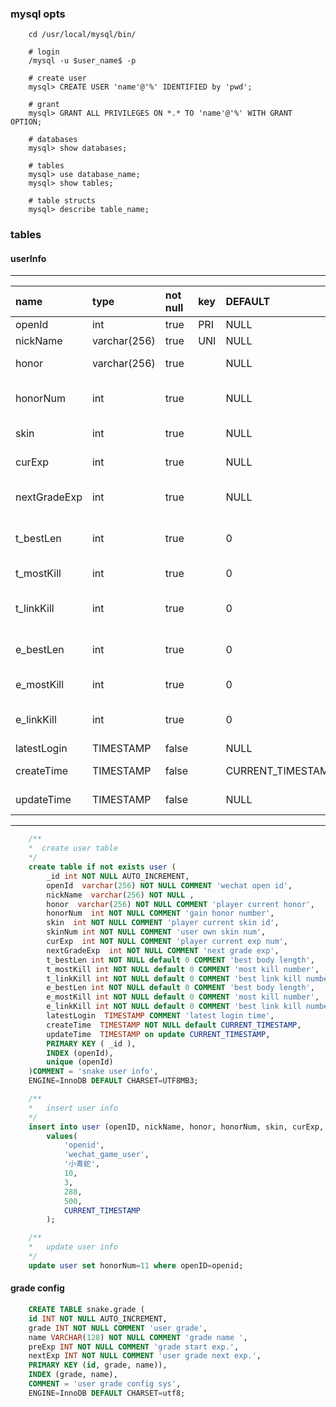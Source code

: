### mysql opts

````shell
    cd /usr/local/mysql/bin/

    # login
    /mysql -u $user_name$ -p

    # create user
    mysql> CREATE USER 'name'@'%' IDENTIFIED by 'pwd';

    # grant
    mysql> GRANT ALL PRIVILEGES ON *.* TO 'name'@'%' WITH GRANT OPTION;

    # databases
    mysql> show databases;

    # tables
    mysql> use database_name;
    mysql> show tables;

    # table structs
    mysql> describe table_name;
````

### tables 

#### userInfo

----
|name           |type           |not null   |key    |DEFAULT             |Extra                      |comment                 |
|:-             |:-             |:-         |:-     |:-                  |:-                         |:-                      |
|openId         |int            |true       |PRI    |NULL                |auto_increment             |wx_id                   |
|nickName       |varchar(256)   |true       |UNI    |NULL                |                           |name                    |
|honor          |varchar(256)   |true       |       |NULL                |                           |user honor              |
|honorNum       |int            |true       |       |NULL                |                           |gain honor num          |
|skin           |int            |true       |       |NULL                |                           |current skin            |
|curExp         |int            |true       |       |NULL                |                           |current expires         |
|nextGradeExp   |int            |true       |       |NULL                |                           |next grade expires      |
|t_bestLen      |int            |true       |       |0                   |                           |best body length        |
|t_mostKill     |int            |true       |       |0                   |                           |most kill number        |
|t_linkKill     |int            |true       |       |0                   |                           |best link kill number   |
|e_bestLen      |int            |true       |       |0                   |                           |best body length        |
|e_mostKill     |int            |true       |       |0                   |                           |most kill number        |
|e_linkKill     |int            |true       |       |0                   |                           |best link kill number   |
|latestLogin    |TIMESTAMP      |false      |       |NULL                |                           |latest                  |
|createTime     |TIMESTAMP      |false      |       |CURRENT_TIMESTAMP   |                           |create date             |
|updateTime     |TIMESTAMP      |false      |       |NULL                |on update CURRENT_TIMESTAMP |update date            |
----

```sql
    /**
    *  create user table 
    */
    create table if not exists user (
        _id int NOT NULL AUTO_INCREMENT,
        openId  varchar(256) NOT NULL COMMENT 'wechat open id',
        nickName  varchar(256) NOT NULL ,
        honor  varchar(256) NOT NULL COMMENT 'player current honor',
        honorNum  int NOT NULL COMMENT 'gain honor number',
        skin  int NOT NULL COMMENT 'player current skin id',
        skinNum int NOT NULL COMMENT 'user own skin num',
        curExp  int NOT NULL COMMENT 'player current exp num',
        nextGradeExp  int NOT NULL COMMENT 'next grade exp',
        t_bestLen int NOT NULL default 0 COMMENT 'best body length',
        t_mostKill int NOT NULL default 0 COMMENT 'most kill number',
        t_linkKill int NOT NULL default 0 COMMENT 'best link kill number',
        e_bestLen int NOT NULL default 0 COMMENT 'best body length',
        e_mostKill int NOT NULL default 0 COMMENT 'most kill number',
        e_linkKill int NOT NULL default 0 COMMENT 'best link kill number',
        latestLogin  TIMESTAMP COMMENT 'latest login time',
        createTime  TIMESTAMP NOT NULL default CURRENT_TIMESTAMP,
        updateTime  TIMESTAMP on update CURRENT_TIMESTAMP,
        PRIMARY KEY ( _id ),
        INDEX (openId),
        unique (openId)
    )COMMENT = 'snake user info', 
    ENGINE=InnoDB DEFAULT CHARSET=UTF8MB3;

    /**
    *   insert user info 
    */
    insert into user (openID, nickName, honor, honorNum, skin, curExp, nextGradeExp, latestLogin)  
        values(
            'openid', 
            'wechat_game_user', 
            '小青蛇', 
            10, 
            3, 
            288, 
            500, 
            CURRENT_TIMESTAMP
        );

    /**
    *   update user info
    */
    update user set honorNum=11 where openID=openid;
```


#### grade config

````sql
    CREATE TABLE snake.grade (
    id INT NOT NULL AUTO_INCREMENT,
    grade INT NOT NULL COMMENT 'user grade',
    name VARCHAR(128) NOT NULL COMMENT 'grade name ',
    preExp INT NOT NULL COMMENT 'grade start exp.',
    nextExp INT NOT NULL COMMENT 'user grade next exp.',
    PRIMARY KEY (id, grade, name)),
    INDEX (grade, name),
    COMMENT = 'user grade config sys',
    ENGINE=InnoDB DEFAULT CHARSET=utf8;

````

